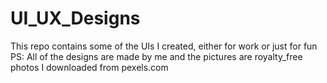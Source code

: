 # UI_UX_Designs
This repo contains some of the UIs I created, either for work or just for fun PS: All of the designs are made by me and the pictures are royalty_free photos I downloaded from pexels.com
